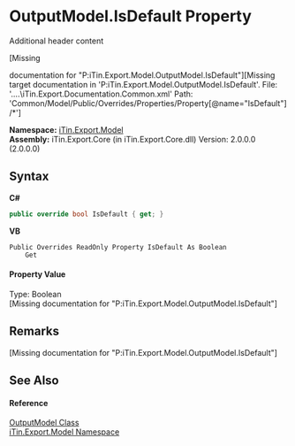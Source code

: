 # OutputModel.IsDefault Property 
Additional header content 

\[Missing <summary> documentation for "P:iTin.Export.Model.OutputModel.IsDefault"\]\[Missing <include> target documentation in 'P:iTin.Export.Model.OutputModel.IsDefault'.  File: '..\..\iTin.Export.Documentation.Common.xml' Path: 'Common/Model/Public/Overrides/Properties/Property[@name="IsDefault"]/*'\]

**Namespace:**&nbsp;<a href="N_iTin_Export_Model">iTin.Export.Model</a><br />**Assembly:**&nbsp;iTin.Export.Core (in iTin.Export.Core.dll) Version: 2.0.0.0 (2.0.0.0)

## Syntax

**C#**<br />
``` C#
public override bool IsDefault { get; }
```

**VB**<br />
``` VB
Public Overrides ReadOnly Property IsDefault As Boolean
	Get
```


#### Property Value
Type: Boolean<br />\[Missing <value> documentation for "P:iTin.Export.Model.OutputModel.IsDefault"\]

## Remarks
\[Missing <remarks> documentation for "P:iTin.Export.Model.OutputModel.IsDefault"\]

## See Also


#### Reference
<a href="T_iTin_Export_Model_OutputModel">OutputModel Class</a><br /><a href="N_iTin_Export_Model">iTin.Export.Model Namespace</a><br />